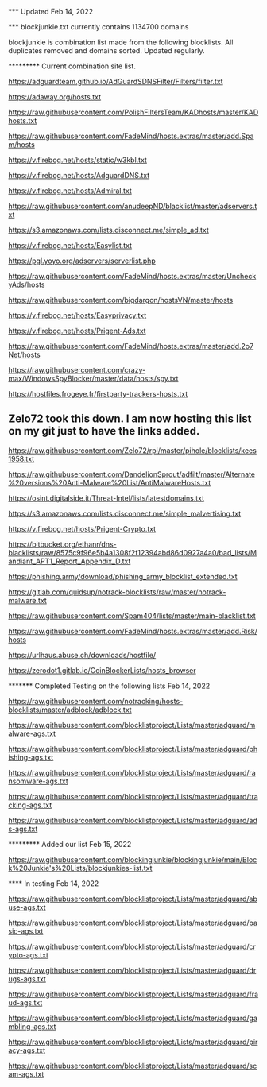 *** Updated Feb 14, 2022

*** blockjunkie.txt currently contains 1134700 domains

blockjunkie is combination list made from the following blocklists. All duplicates removed and domains sorted. Updated regularly.


********* Current combination site list.

https://adguardteam.github.io/AdGuardSDNSFilter/Filters/filter.txt

https://adaway.org/hosts.txt

https://raw.githubusercontent.com/PolishFiltersTeam/KADhosts/master/KADhosts.txt

https://raw.githubusercontent.com/FadeMind/hosts.extras/master/add.Spam/hosts

https://v.firebog.net/hosts/static/w3kbl.txt

https://v.firebog.net/hosts/AdguardDNS.txt

https://v.firebog.net/hosts/Admiral.txt

https://raw.githubusercontent.com/anudeepND/blacklist/master/adservers.txt

https://s3.amazonaws.com/lists.disconnect.me/simple_ad.txt

https://v.firebog.net/hosts/Easylist.txt

https://pgl.yoyo.org/adservers/serverlist.php

https://raw.githubusercontent.com/FadeMind/hosts.extras/master/UncheckyAds/hosts

https://raw.githubusercontent.com/bigdargon/hostsVN/master/hosts

https://v.firebog.net/hosts/Easyprivacy.txt

https://v.firebog.net/hosts/Prigent-Ads.txt

https://raw.githubusercontent.com/FadeMind/hosts.extras/master/add.2o7Net/hosts

https://raw.githubusercontent.com/crazy-max/WindowsSpyBlocker/master/data/hosts/spy.txt

https://hostfiles.frogeye.fr/firstparty-trackers-hosts.txt

## Zelo72 took this down. I am now hosting this list on my git just to have the links added.
https://raw.githubusercontent.com/Zelo72/rpi/master/pihole/blocklists/kees1958.txt

https://raw.githubusercontent.com/DandelionSprout/adfilt/master/Alternate%20versions%20Anti-Malware%20List/AntiMalwareHosts.txt

https://osint.digitalside.it/Threat-Intel/lists/latestdomains.txt

https://s3.amazonaws.com/lists.disconnect.me/simple_malvertising.txt

https://v.firebog.net/hosts/Prigent-Crypto.txt

https://bitbucket.org/ethanr/dns-blacklists/raw/8575c9f96e5b4a1308f2f12394abd86d0927a4a0/bad_lists/Mandiant_APT1_Report_Appendix_D.txt

https://phishing.army/download/phishing_army_blocklist_extended.txt

https://gitlab.com/quidsup/notrack-blocklists/raw/master/notrack-malware.txt

https://raw.githubusercontent.com/Spam404/lists/master/main-blacklist.txt

https://raw.githubusercontent.com/FadeMind/hosts.extras/master/add.Risk/hosts

https://urlhaus.abuse.ch/downloads/hostfile/

https://zerodot1.gitlab.io/CoinBlockerLists/hosts_browser

******* Completed Testing on the following lists Feb 14, 2022

https://raw.githubusercontent.com/notracking/hosts-blocklists/master/adblock/adblock.txt

https://raw.githubusercontent.com/blocklistproject/Lists/master/adguard/malware-ags.txt

https://raw.githubusercontent.com/blocklistproject/Lists/master/adguard/phishing-ags.txt

https://raw.githubusercontent.com/blocklistproject/Lists/master/adguard/ransomware-ags.txt

https://raw.githubusercontent.com/blocklistproject/Lists/master/adguard/tracking-ags.txt

https://raw.githubusercontent.com/blocklistproject/Lists/master/adguard/ads-ags.txt

********* Added our list Feb 15, 2022

https://raw.githubusercontent.com/blockingjunkie/blockingjunkie/main/Block%20Junkie's%20Lists/blockjunkies-list.txt


**** In testing Feb 14, 2022

https://raw.githubusercontent.com/blocklistproject/Lists/master/adguard/abuse-ags.txt

https://raw.githubusercontent.com/blocklistproject/Lists/master/adguard/basic-ags.txt

https://raw.githubusercontent.com/blocklistproject/Lists/master/adguard/crypto-ags.txt

https://raw.githubusercontent.com/blocklistproject/Lists/master/adguard/drugs-ags.txt

https://raw.githubusercontent.com/blocklistproject/Lists/master/adguard/fraud-ags.txt

https://raw.githubusercontent.com/blocklistproject/Lists/master/adguard/gambling-ags.txt

https://raw.githubusercontent.com/blocklistproject/Lists/master/adguard/piracy-ags.txt

https://raw.githubusercontent.com/blocklistproject/Lists/master/adguard/scam-ags.txt
